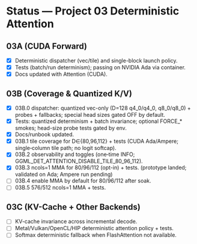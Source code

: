 Status — Project 03 Deterministic Attention
==========================================

03A (CUDA Forward)
------------------
- [x] Deterministic dispatcher (vec/tile) and single-block launch policy.
- [x] Tests (batch/run determinism); passing on NVIDIA Ada via container.
- [x] Docs updated with Attention (CUDA).

03B (Coverage & Quantized K/V)
------------------------------
- [x] 03B.0 dispatcher: quantized vec-only (D=128 q4_0/q4_0, q8_0/q8_0) + probes + fallbacks; special head sizes gated OFF by default.
- [x] Tests: quantized determinism + batch invariance; optional FORCE_* smokes; head-size probe tests gated by env.
- [x] Docs/runbook updated.
- [x] 03B.1 tile coverage for D∈{80,96,112} + tests (CUDA Ada/Ampere; single‑column tile path; no logit softcap).
- [x] 03B.2 observability and toggles (one‑time INFO; GGML_DET_ATTENTION_DISABLE_TILE_80_96_112).
- [x] 03B.3 ncols=1 MMA for 80/96/112 (opt-in) + tests. (prototype landed; validated on Ada; Ampere run pending)
- [ ] 03B.4 enable MMA by default for 80/96/112 after soak.
- [ ] 03B.5 576/512 ncols=1 MMA + tests.

03C (KV-Cache + Other Backends)
-------------------------------
- [ ] KV-cache invariance across incremental decode.
- [ ] Metal/Vulkan/OpenCL/HIP deterministic attention policy + tests.
- [ ] Softmax deterministic fallback when FlashAttention not available.
